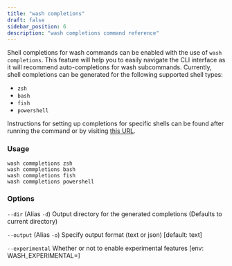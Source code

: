 ```yaml
---
title: "wash completions"
draft: false
sidebar_position: 6
description: "wash completions command reference"
--- 
```


<head>
  <meta name="robots" content="noindex" />
</head>

Shell completions for wash commands can be enabled with the use of `wash completions`. This feature will help you to easily navigate the CLI interface as it will recommend auto-completions for wash subcommands. Currently, shell completions can be generated for the following supported shell types:

- `zsh`
- `bash`
- `fish`
- `powershell`

Instructions for setting up completions for specific shells can be found after running the command or by visiting [this URL](https://github.com/wasmCloud/wasmCloud/blob/main/crates/wash-cli/Completions.md).

### Usage

```
wash commpletions zsh
wash commpletions bash
wash commpletions fish
wash commpletions powershell
```

### Options

`--dir` (Alias `-d`) Output directory for the generated completions (Defaults to current directory)

`--output` (Alias `-o`) Specify output format (text or json) [default: text]

`--experimental` Whether or not to enable experimental features [env: WASH_EXPERIMENTAL=]